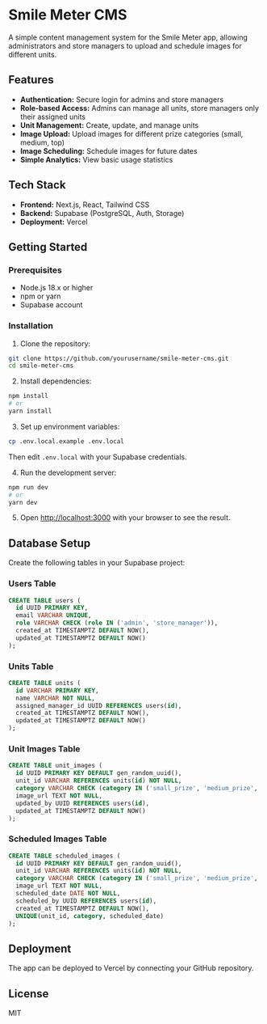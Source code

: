 # Smile Meter CMS

A simple content management system for the Smile Meter app, allowing administrators and store managers to upload and schedule images for different units.

## Features

- **Authentication:** Secure login for admins and store managers
- **Role-based Access:** Admins can manage all units, store managers only their assigned units
- **Unit Management:** Create, update, and manage units
- **Image Upload:** Upload images for different prize categories (small, medium, top)
- **Image Scheduling:** Schedule images for future dates
- **Simple Analytics:** View basic usage statistics

## Tech Stack

- **Frontend:** Next.js, React, Tailwind CSS
- **Backend:** Supabase (PostgreSQL, Auth, Storage)
- **Deployment:** Vercel

## Getting Started

### Prerequisites

- Node.js 18.x or higher
- npm or yarn
- Supabase account

### Installation

1. Clone the repository:
```bash
git clone https://github.com/yourusername/smile-meter-cms.git
cd smile-meter-cms
```

2. Install dependencies:
```bash
npm install
# or
yarn install
```

3. Set up environment variables:
```bash
cp .env.local.example .env.local
```
Then edit `.env.local` with your Supabase credentials.

4. Run the development server:
```bash
npm run dev
# or
yarn dev
```

5. Open [http://localhost:3000](http://localhost:3000) with your browser to see the result.

## Database Setup

Create the following tables in your Supabase project:

### Users Table
```sql
CREATE TABLE users (
  id UUID PRIMARY KEY,
  email VARCHAR UNIQUE,
  role VARCHAR CHECK (role IN ('admin', 'store_manager')),
  created_at TIMESTAMPTZ DEFAULT NOW(),
  updated_at TIMESTAMPTZ DEFAULT NOW()
);
```

### Units Table
```sql
CREATE TABLE units (
  id VARCHAR PRIMARY KEY,
  name VARCHAR NOT NULL,
  assigned_manager_id UUID REFERENCES users(id),
  created_at TIMESTAMPTZ DEFAULT NOW(),
  updated_at TIMESTAMPTZ DEFAULT NOW()
);
```

### Unit Images Table
```sql
CREATE TABLE unit_images (
  id UUID PRIMARY KEY DEFAULT gen_random_uuid(),
  unit_id VARCHAR REFERENCES units(id) NOT NULL,
  category VARCHAR CHECK (category IN ('small_prize', 'medium_prize', 'top_prize')) NOT NULL,
  image_url TEXT NOT NULL,
  updated_by UUID REFERENCES users(id),
  updated_at TIMESTAMPTZ DEFAULT NOW()
);
```

### Scheduled Images Table
```sql
CREATE TABLE scheduled_images (
  id UUID PRIMARY KEY DEFAULT gen_random_uuid(),
  unit_id VARCHAR REFERENCES units(id) NOT NULL,
  category VARCHAR CHECK (category IN ('small_prize', 'medium_prize', 'top_prize')) NOT NULL,
  image_url TEXT NOT NULL,
  scheduled_date DATE NOT NULL,
  scheduled_by UUID REFERENCES users(id),
  created_at TIMESTAMPTZ DEFAULT NOW(),
  UNIQUE(unit_id, category, scheduled_date)
);
```

## Deployment

The app can be deployed to Vercel by connecting your GitHub repository.

## License

MIT